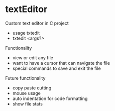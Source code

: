 # textEditor
Custom text editor in C project

- usage txtedit <directory>
- txtedit <directory> <args?>

Functionality
- view or edit any file
- want to have a cursor that can navigate the file
- special commands to save and exit the file

Future functionality
- copy paste cutting
- mouse usage
- auto indentation for code formatting
- show file stats
